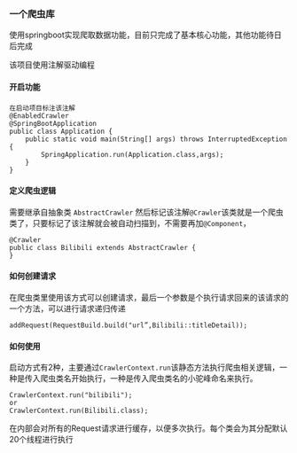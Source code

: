 ### 一个爬虫库

使用springboot实现爬取数据功能，目前只完成了基本核心功能，其他功能待日后完成

该项目使用注解驱动编程

#### 开启功能
```
在启动项目标注该注解
@EnabledCrawler
@SpringBootApplication
public class Application {
	public static void main(String[] args) throws InterruptedException {
		SpringApplication.run(Application.class,args);
	}
}
```

#### 定义爬虫逻辑
需要继承自抽象类 ```AbstractCrawler``` 然后标记该注解```@Crawler```该类就是一个爬虫类了，只要标记了该注解就会被自动扫描到，不需要再加```@Component```，
```$xslt
@Crawler
public class Bilibili extends AbstractCrawler {
}
```


#### 如何创建请求
在爬虫类里使用该方式可以创建请求，最后一个参数是个执行请求回来的该请求的一个方法，可以进行请求递归传递
```
addRequest(RequestBuild.build("url”,Bilibili::titleDetail));
```




#### 如何使用
启动方式有2种，主要通过```CrawlerContext.run```该静态方法执行爬虫相关逻辑，一种是传入爬虫类名开始执行，一种是传入爬虫类名的小驼峰命名来执行。

```$xslt
CrawlerContext.run("bilibili");
or
CrawlerContext.run(Bilibili.class);

```

在内部会对所有的Request请求进行缓存，以便多次执行。每个类会为其分配默认20个线程进行执行
